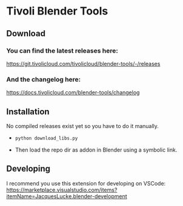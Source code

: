 # Tivoli Blender Tools

## Download

### You can find the latest releases here:

https://git.tivolicloud.com/tivolicloud/blender-tools/-/releases

### And the changelog here:

https://docs.tivolicloud.com/blender-tools/changelog

## Installation

No compiled releases exist yet so you have to do it manually.

-   ```bash
    python download_libs.py
    ```

-   Then load the repo dir as addon in Blender using a symbolic link.

## Developing

I recommend you use this extension for developing on VSCode:
https://marketplace.visualstudio.com/items?itemName=JacquesLucke.blender-development
